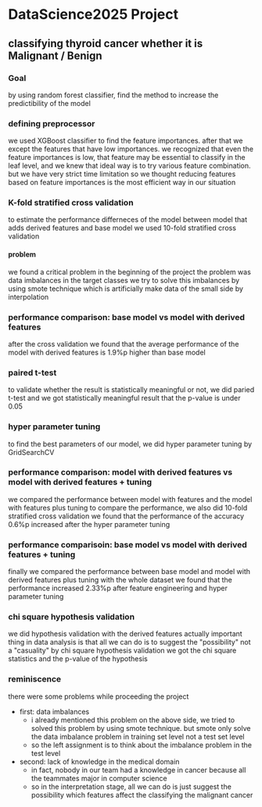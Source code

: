 # DataScience2025 Project
## classifying thyroid cancer whether it is Malignant / Benign

### Goal
by using random forest classifier, find the method to increase the predictibility of the model

### defining preprocessor 
we used XGBoost classifier to find the feature importances.
after that we except the features that have low importances.
we recognized that even the feature importances is low, that feature may be essential to classify in the leaf level,
and we knew that ideal way is to try various feature combination.
but we have very strict time limitation so we thought reducing features based on feature importances is the most efficient way in our situation

### K-fold stratified cross validation
to estimate the performance differneces of the model between model that adds derived features and base model we used 10-fold stratified cross validation

#### problem
we found a critical problem in the beginning of the project
the problem was data imbalances in the target classes
we try to solve this imbalances by using smote technique which is artificially make data of the small side by interpolation

### performance comparison: base model vs model with derived features
after the cross validation we found that the average performance of the model with derived features is 1.9%p higher than base model

### paired t-test
to validate whether the result is statistically meaningful or not, we did paried t-test and we got statistically meaningful result that the p-value is under 0.05

### hyper parameter tuning
to find the best parameters of our model, we did hyper parameter tuning by GridSearchCV

### performance comparison: model with derived features vs model with derived features + tuning
we compared the performance between model with features and the model with features plus tuning
to compare the performance, we also did 10-fold stratified cross validation
we found that the performance of the accuracy 0.6%p increased after the hyper parameter tuning

### performance comparisoin: base model vs model with derived features + tuning
finally we compared the performance between base model and model with derived features plus tuning with the whole dataset
we found that the performance increased 2.33%p after feature engineering and hyper parameter tuning

### chi square hypothesis validation
we did hypothesis validation with the derived features
actually important thing in data analysis is that all we can do is to suggest the "possibility" not a "casuality"
by chi square hypothesis validation we got the chi square statistics and the p-value of the hypothesis

### reminiscence
there were some problems while proceeding the project
- first: data imbalances
  - i already mentioned this problem on the above side, we tried to solved this problem by using smote technique. but smote only solve the data imbalance problem in training set level not a test set level
  - so the left assignment is to think about the imbalance problem in the test level
- second: lack of knowledge in the medical domain
   - in fact, nobody in our team had a knowledge in cancer because all the teammates major in computer science
   - so in the interpretation stage, all we can do is just suggest the possibility which features affect the classifying the malignant cancer

